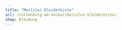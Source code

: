 ```yaml
---
title: "Morizles Kleiderkiste"
url: /rottenburg-am-neckar/morizles-kleiderkiste/
shop: Kleidung
---
```

